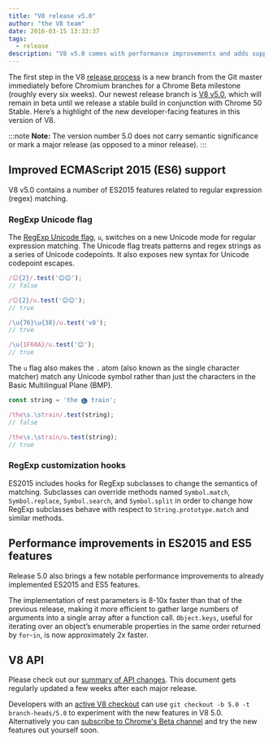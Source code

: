 ```yaml
---
title: "V8 release v5.0"
author: "the V8 team"
date: 2016-03-15 13:33:37
tags:
  - release
description: "V8 v5.0 comes with performance improvements and adds support for several new ES2015 language features."
---
```

The first step in the V8 [release process](/docs/release-process) is a new branch from the Git master immediately before Chromium branches for a Chrome Beta milestone (roughly every six weeks). Our newest release branch is [V8 v5.0](https://chromium.googlesource.com/v8/v8.git/+log/branch-heads/5.0), which will remain in beta until we release a stable build in conjunction with Chrome 50 Stable. Here’s a highlight of the new developer-facing features in this version of V8.

<!--truncate-->
:::note
**Note:** The version number 5.0 does not carry semantic significance or mark a major release (as opposed to a minor release).
:::

## Improved ECMAScript 2015 (ES6) support

V8 v5.0 contains a number of ES2015 features related to regular expression (regex) matching.

### RegExp Unicode flag

The [RegExp Unicode flag](https://developer.mozilla.org/en-US/docs/Web/JavaScript/Reference/Global_Objects/RegExp#Parameters), `u`, switches on a new Unicode mode for regular expression matching. The Unicode flag treats patterns and regex strings as a series of Unicode codepoints. It also exposes new syntax for Unicode codepoint escapes.

```js
/😊{2}/.test('😊😊');
// false

/😊{2}/u.test('😊😊');
// true

/\u{76}\u{38}/u.test('v8');
// true

/\u{1F60A}/u.test('😊');
// true
```

The `u` flag also makes the `.` atom (also known as the single character matcher) match any Unicode symbol rather than just the characters in the Basic Multilingual Plane (BMP).

```js
const string = 'the 🅛 train';

/the\s.\strain/.test(string);
// false

/the\s.\strain/u.test(string);
// true
```

### RegExp customization hooks

ES2015 includes hooks for RegExp subclasses to change the semantics of matching. Subclasses can override methods named `Symbol.match`, `Symbol.replace`, `Symbol.search`, and `Symbol.split` in order to change how RegExp subclasses behave with respect to `String.prototype.match` and similar methods.

## Performance improvements in ES2015 and ES5 features

Release 5.0 also brings a few notable performance improvements to already implemented ES2015 and ES5 features.

The implementation of rest parameters is 8-10x faster than that of the previous release, making it more efficient to gather large numbers of arguments into a single array after a function call. `Object.keys`, useful for iterating over an object’s enumerable properties in the same order returned by `for`-`in`, is now approximately 2x faster.

## V8 API

Please check out our [summary of API changes](https://docs.google.com/document/d/1g8JFi8T_oAE_7uAri7Njtig7fKaPDfotU6huOa1alds/edit). This document gets regularly updated a few weeks after each major release.

Developers with an [active V8 checkout](https://v8.dev/docs/source-code#using-git) can use `git checkout -b 5.0 -t branch-heads/5.0` to experiment with the new features in V8 5.0. Alternatively you can [subscribe to Chrome's Beta channel](https://www.google.com/chrome/browser/beta.html) and try the new features out yourself soon.
